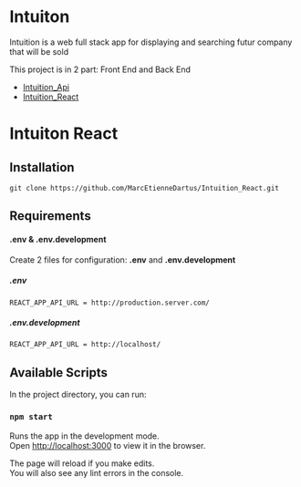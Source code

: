 # Intuiton

Intuition is a web full stack app for displaying and searching futur company that will be sold

This project is in 2 part: Front End and Back End<br>
- [Intuition_Api](https://github.com/MarcEtienneDartus/Intuition_Api)<br>
- [Intuition_React](https://github.com/MarcEtienneDartus/Intuition_React)

# Intuiton React

## Installation
```git
git clone https://github.com/MarcEtienneDartus/Intuition_React.git
```
## Requirements


#### .env & .env.development

Create 2 files for configuration: <b>.env</b> and <b>.env.development</b>

##### .env
```
REACT_APP_API_URL = http://production.server.com/
```

##### .env.development
```
REACT_APP_API_URL = http://localhost/
```

## Available Scripts

In the project directory, you can run:

### `npm start`

Runs the app in the development mode.<br>
Open [http://localhost:3000](http://localhost:3000) to view it in the browser.

The page will reload if you make edits.<br>
You will also see any lint errors in the console.